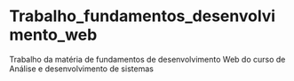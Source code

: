 # Trabalho_fundamentos_desenvolvimento_web
Trabalho da matéria de fundamentos de desenvolvimento Web do curso de Análise e desenvolvimento de sistemas
